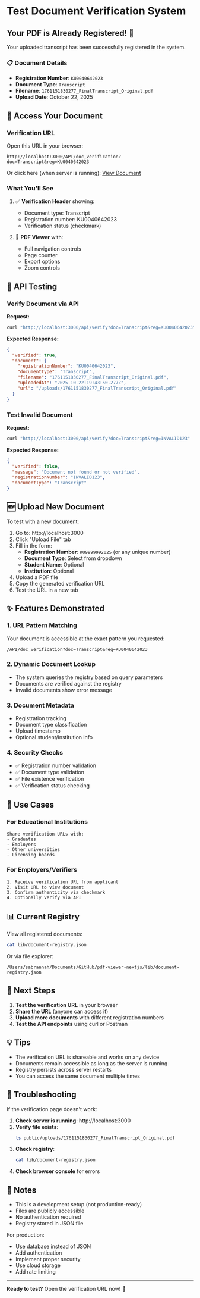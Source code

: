 # Test Document Verification System

## Your PDF is Already Registered! 🎉

Your uploaded transcript has been successfully registered in the system.

### 📋 Document Details

- **Registration Number**: `KU0040642023`
- **Document Type**: `Transcript`
- **Filename**: `1761151830277_FinalTranscript_Original.pdf`
- **Upload Date**: October 22, 2025

## 🔗 Access Your Document

### Verification URL

Open this URL in your browser:

```
http://localhost:3000/API/doc_verification?doc=Transcript&reg=KU0040642023
```

Or click here (when server is running): [View Document](http://localhost:3000/API/doc_verification?doc=Transcript&reg=KU0040642023)

### What You'll See

1. ✅ **Verification Header** showing:
   - Document type: Transcript
   - Registration number: KU0040642023
   - Verification status (checkmark)

2. 📄 **PDF Viewer** with:
   - Full navigation controls
   - Page counter
   - Export options
   - Zoom controls

## 🧪 API Testing

### Verify Document via API

**Request:**
```bash
curl "http://localhost:3000/api/verify?doc=Transcript&reg=KU0040642023"
```

**Expected Response:**
```json
{
  "verified": true,
  "document": {
    "registrationNumber": "KU0040642023",
    "documentType": "Transcript",
    "filename": "1761151830277_FinalTranscript_Original.pdf",
    "uploadedAt": "2025-10-22T19:43:50.277Z",
    "url": "/uploads/1761151830277_FinalTranscript_Original.pdf"
  }
}
```

### Test Invalid Document

**Request:**
```bash
curl "http://localhost:3000/api/verify?doc=Transcript&reg=INVALID123"
```

**Expected Response:**
```json
{
  "verified": false,
  "message": "Document not found or not verified",
  "registrationNumber": "INVALID123",
  "documentType": "Transcript"
}
```

## 🆕 Upload New Document

To test with a new document:

1. Go to: http://localhost:3000
2. Click "Upload File" tab
3. Fill in the form:
   - **Registration Number**: `KU9999992025` (or any unique number)
   - **Document Type**: Select from dropdown
   - **Student Name**: Optional
   - **Institution**: Optional
4. Upload a PDF file
5. Copy the generated verification URL
6. Test the URL in a new tab

## ✨ Features Demonstrated

### 1. URL Pattern Matching
Your document is accessible at the exact pattern you requested:
```
/API/doc_verification?doc=Transcript&reg=KU0040642023
```

### 2. Dynamic Document Lookup
- The system queries the registry based on query parameters
- Documents are verified against the registry
- Invalid documents show error message

### 3. Document Metadata
- Registration tracking
- Document type classification
- Upload timestamp
- Optional student/institution info

### 4. Security Checks
- ✅ Registration number validation
- ✅ Document type validation  
- ✅ File existence verification
- ✅ Verification status checking

## 🎯 Use Cases

### For Educational Institutions
```
Share verification URLs with:
- Graduates
- Employers
- Other universities
- Licensing boards
```

### For Employers/Verifiers
```
1. Receive verification URL from applicant
2. Visit URL to view document
3. Confirm authenticity via checkmark
4. Optionally verify via API
```

## 📊 Current Registry

View all registered documents:
```bash
cat lib/document-registry.json
```

Or via file explorer:
```
/Users/sabrannah/Documents/GitHub/pdf-viewer-nextjs/lib/document-registry.json
```

## 🚀 Next Steps

1. **Test the verification URL** in your browser
2. **Share the URL** (anyone can access it)
3. **Upload more documents** with different registration numbers
4. **Test the API endpoints** using curl or Postman

## 💡 Tips

- The verification URL is shareable and works on any device
- Documents remain accessible as long as the server is running
- Registry persists across server restarts
- You can access the same document multiple times

## 🔧 Troubleshooting

If the verification page doesn't work:

1. **Check server is running**: http://localhost:3000
2. **Verify file exists**: 
   ```bash
   ls public/uploads/1761151830277_FinalTranscript_Original.pdf
   ```
3. **Check registry**:
   ```bash
   cat lib/document-registry.json
   ```
4. **Check browser console** for errors

## 📝 Notes

- This is a development setup (not production-ready)
- Files are publicly accessible
- No authentication required
- Registry stored in JSON file

For production:
- Use database instead of JSON
- Add authentication
- Implement proper security
- Use cloud storage
- Add rate limiting

---

**Ready to test?** Open the verification URL now! 🎊

